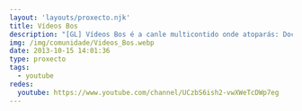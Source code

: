 ```yaml
---
layout: 'layouts/proxecto.njk'
title: Vídeos Bos
description: "[GL] Vídeos Bos é a canle multicontido onde atoparás: Documentais, Titoriáis, Vídeos motivacionáis, de Humor, Lugares de Galicia, etc.\nSuscríbete e garda a túa lista de reprodución favorita, non esquezas activar as notificacións para estar ao tanto dos novos vídeos!\nSe és Youtubeir@ e queres que algún dos teus vídeos estea nalgunha playlist escríbenos sen compromiso!\n\n\n[ES] Vídeos Bos es el canal multicontenido donde encontrarás: Documentales, tutoriales, vídeos motivacionales, de humor, lugares de Galicia, etc. Suscríbete y guarda tu lista de reproducción favorita, no olvides activar las notificaciones para estar al tanto de los nuevos vídeos!\nSi tienes alguna consulta contactanos mediante email.\n\ncontacto@videosbos.com \ncontactovideosbos@gmail.com"
img: /img/comunidade/Videos_Bos.webp
date: 2013-10-15 14:01:36
type: proxecto
tags:
  - youtube
redes:
  youtube: https://www.youtube.com/channel/UCzbS6ish2-vwXWeTcDWp7eg
---
```

